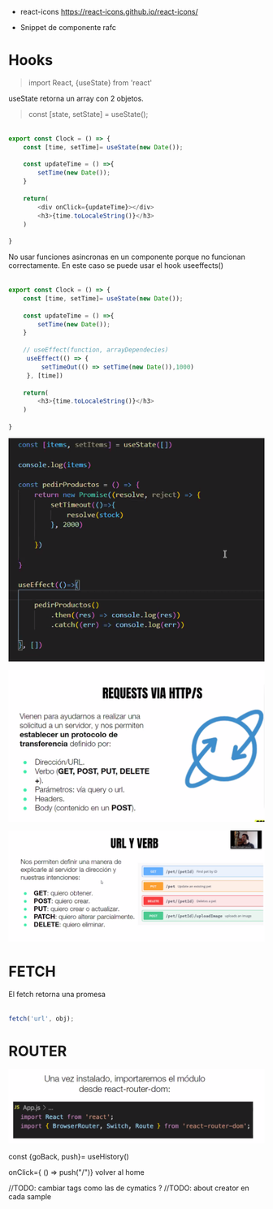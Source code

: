 - react-icons
  https://react-icons.github.io/react-icons/

- Snippet de componente
  rafc

# Hooks

> import React, {useState} from 'react'

useState retorna un array con 2 objetos.

> const [state, setState] = useState();

```Javascript

export const Clock = () => {
    const [time, setTime]= useState(new Date());

    const updateTime = () =>{
        setTime(new Date());
    }

    return(
        <div onClick={updateTime}></div>
        <h3>{time.toLocaleString()}</h3>
    )

}
```

No usar funciones asincronas en un componente porque no funcionan correctamente. En este caso se puede usar el hook useeffects()

```Javascript

export const Clock = () => {
    const [time, setTime]= useState(new Date());

    const updateTime = () =>{
        setTime(new Date());
    }

    // useEffect(function, arrayDependecies)
     useEffect(() => {
         setTimeOut(() => setTime(new Date()),1000)
     }, [time])

    return(
        <h3>{time.toLocaleString()}</h3>
    )

}
```

![](Screenshots/2021-10-02-13-22-25.png)

![](Screenshots/2021-10-09-10-34-43.png)

![](Screenshots/2021-10-09-10-41-55.png)

# FETCH

El fetch retorna una promesa

```JAVASCRIPT

fetch('url', obj);

```

# ROUTER

![](Screenshots/2021-10-09-13-08-50.png)

const {goBack, push}= useHistory()

onClick={ () => push("/")} volver al home

//TODO: cambiar tags como las de cymatics ?
//TODO: about creator en cada sample
